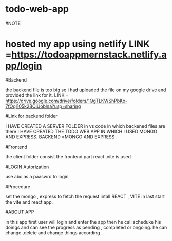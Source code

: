# todo-web-app

#NOTE

# hosted my app using netlify   LINK =https://todoappmernstack.netlify.app/login

#Backend

the backend file is too big so i had uploaded the file on my google drive and provided the link for it.
LINK = https://drive.google.com/drive/folders/1QgTLKWShPbKo-7fOql105k2BOiUoblna?usp=sharing

#Link for backend folder

I HAVE CREATED A SERVER FOLDER in vs code in which backened files are there
I HAVE CREATED THE TODO WEB APP IN WHICH I USED MONGO AND EXPRESS.
BACKEND =MONGO AND EXPRESS

#Frontend

the client folder consist the frontend part
react ,vite is used

#LOGIN Autorization

use abc as a paaswrd to login


#Procedure

set the mongo , express to fetch the request
intall REACT , VITE
in last start the vite and react app.


#ABOUT APP

in this app first user will login and enter the app then he call scheduke his doings and can see the progress as pending ,  completed or ongoing. he can change ,delete and change things according .
